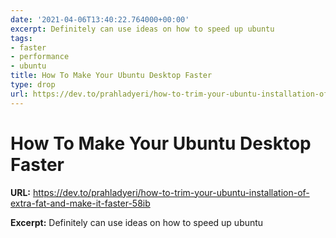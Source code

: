 ```yaml
---
date: '2021-04-06T13:40:22.764000+00:00'
excerpt: Definitely can use ideas on how to speed up ubuntu
tags:
- faster
- performance
- ubuntu
title: How To Make Your Ubuntu Desktop Faster
type: drop
url: https://dev.to/prahladyeri/how-to-trim-your-ubuntu-installation-of-extra-fat-and-make-it-faster-58ib
---
```


# How To Make Your Ubuntu Desktop Faster

**URL:** https://dev.to/prahladyeri/how-to-trim-your-ubuntu-installation-of-extra-fat-and-make-it-faster-58ib

**Excerpt:** Definitely can use ideas on how to speed up ubuntu
